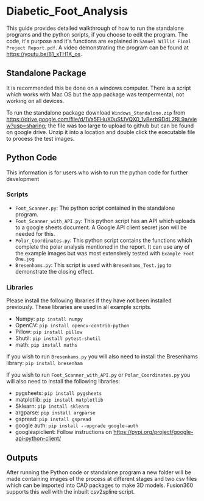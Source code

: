 # Diabetic_Foot_Analysis
This guide provides detailed walkthrough of how to run the standalone programs and the python scripts, if you choose to edit the program. The code, it's purpose and it's functions are explained in `Samuel Willis Final Project Report.pdf`. A video demonstrating the program can be found at https://youtu.be/81_xTH1K_os.

## Standalone Package
It is recommended this be done on a windows computer. There is a script which works with Mac OS but the app package was tempermental, not working on all devices.

To run the standalone package download `Windows_Standalone.zip` from https://drive.google.com/file/d/1Va5EHuX0uSfJVQX0_1vBerb9DdL2RL9a/view?usp=sharing; the file was too large to upload to github but can be found on google drive. Unzip it into a location and double click the executable file to process the test images. 

## Python Code
This information is for users who wish to run the python code for further development


### Scripts
- `Foot_Scanner.py`: The python script contained in the standalone program.
- `Foot_Scanner_with_API.py`: This python script has an API which uploads to a google sheets document. A Google API client secret json will be needed for this.
- `Polar_Coordinates.py`: This python script contains the functions which complete the polar analysis mentioned in the report. It can use any of the example images but was most extensively tested with `Example Foot One.jog`
- `Bresenhams.py`: This script is used with `Bresenhams_Test.jpg` to demonstrate the closing effect.

### Libraries
Please install the following libraries if they have not been installed previously. These libraries are used in all example scripts.

- Numpy: `pip install numpy`
- OpenCV: `pip install opencv-contrib-python`
- Pillow: `pip install pillow`
- Shutil: `pip install pytest-shutil`
- math: `pip install maths`

If you wish to run `Bresenhams.py` you will also need to install the Bresenhams library: `pip install bresenham`

If you wish to run `Foot_Scanner_with_API.py` or `Polar_Coordinates.py` you will also need to install the following libraries:

- pygsheets: `pip install pygsheets`
- matplotlib: `pip install matplotlib`
- Sklearn: `pip install sklearn`
- argparse: `pip install argparse`
- gspread: `pip install gspread`
- google auth: `pip install --upgrade google-auth`
- googleapiclient: Follow instructions on https://pypi.org/project/google-api-python-client/

## Outputs
After running the Python code or standalone program a new folder will be made containing images of the process at different stages and two csv files which can be imported into CAD packages to make 3D models. Fusion360 supports this well with the inbuilt csv2spline script.


